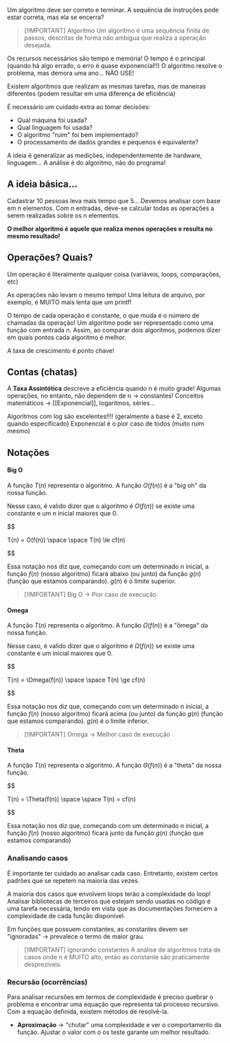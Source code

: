 Um algoritmo deve ser correto e terminar.
A sequência de instruções pode estar correta, mas ela se encerra?

>[!IMPORTANT] Algoritmo
>Um algoritmo é uma sequência finita de passos, descritas de forma não ambígua que realiza a operação desejada.

Os recursos necessários são tempo e memória!
O tempo é o principal (quando há algo errado, o erro é quase exponencial!!)
O algoritmo resolve o problema, mas demora uma ano... NÃO USE!

Existem algoritmos que realizam as mesmas tarefas, mas de maneiras diferentes (podem resultar em uma diferença de eficiência)

É necessário um cuidado extra ao tomar decisões:
- Qual máquina foi usada?
- Qual linguagem foi usada?
- O algoritmo "ruim" foi bem implementado?
- O processamento de dados grandes e pequenos é equivalente?

A ideia é generalizar as medições, independentemente de hardware, linguagem...
A análise é do algoritmo, não do programa!

## A ideia básica...
Cadastrar 10 pessoas leva mais tempo que 5... Devemos analisar com base em n elementos.
Com n entradas, deve-se calcular todas as operações a serem realizadas sobre os n elementos.

**O melhor algoritmo é aquele que realiza menos operações e resulta no mesmo resultado!**

## Operações? Quais?
Um operação é literalmente qualquer coisa (variáveis, loops, comparações, etc)

As operações não levam o mesmo tempo!
Uma leitura de arquivo, por exemplo, é MUITO mais lenta que um printf!

O tempo de cada operação é constante, o que muda é o número de chamadas da operação!
Um algoritmo pode ser representado como uma função com entrada n.
Assim, ao comparar dois algoritmos, podemos dizer em quais pontos cada algoritmo é melhor.

A taxa de crescimento é ponto chave!

## Contas (chatas)
A <strong>Taxa Assintótica</strong> descreve a eficiência quando n é muito grade!
Algumas operações, no entanto, não dependem de n -> constantes!
Conceitos matemáticos -> [[Exponencial]], logaritmos, séries...

Algoritmos com log são excelentes!!!! (geralmente a base é 2, exceto quando especificado)
Exponencial é o pior caso de todos (muito ruim mesmo)

## Notações

#### Big O
A função $T(n)$ representa o algoritmo.
A função $O(f(n))$ é a "big oh" da nossa função.

Nesse caso, é valido dizer que o algoritmo é $O(f(n))$ se existe uma constante e um n inicial maiores que 0.

$$

T(n) = O(f(n)) \space \space T(n) \le cf(n)

$$

Essa notação nos diz que, começando com um determinado n inicial, a função $f(n)$ (nosso algoritmo) ficará abaixo (ou junto) da função $g(n)$ (função que estamos comparando).
$g(n)$ é o limite superior. 

>[!IMPORTANT] Big O -> Pior caso de execução

  
#### Omega
A função $T(n)$ representa o algoritmo.
A função $\Omega(f(n))$ é a "ômega" da nossa função.

Nesse caso, é valido dizer que o algoritmo é $\Omega(f(n))$ se existe uma constante e um inicial maiores que 0.

$$

T(n) = \Omega(f(n)) \space \space T(n) \ge cf(n)

$$

Essa notação nos diz que, começando com um determinado n inicial, a função $f(n)$ (nosso algoritmo) ficará acima (ou junto) da função $g(n)$ (função que estamos comparando).
$g(n)$ é o limite inferior.

>[!IMPORTANT] Omega -> Melhor caso de execução


#### Theta
A função $T(n)$ representa o algoritmo.
A função $\Theta(f(n))$ é a "theta" da nossa função.

$$

T(n) = \Theta(f(n)) \space \space T(n) = cf(n)

$$

Essa notação nos diz que, começando com um determinado n inicial, a função $f(n)$ (nosso algoritmo) ficará junto da função $g(n)$ (função que estamos comparando)


### Analisando casos
É importante ter cuidado ao analisar cada caso. Entretanto, existem certos padrões que se repetem na maioria das vezes.

A maioria dos casos que envolvem loops terão a complexidade do loop!
Analisar bibliotecas de terceiros que estejam sendo usadas no código é uma tarefa necessária, tendo em vista que as documentações fornecem a complexidade de cada função disponível.

Em funções que possuem constantes, as constantes devem ser "ignoradas" -> prevalece o termo de maior grau.

>[!IMPORTANT] Ignorando constantes
>A análise de algoritmos trata de casos onde n é MUITO alto, então as constante são praticamente despreziveis.


### Recursão (ocorrências)
Para analisar recursões em termos de complexidade é preciso quebrar o problema e encontrar uma equação que representa tal processo recursivo.
Com a equação definida, existem métodos de resolvê-la.

- **Aproximação** -> "chutar" uma complexidade e ver o comportamento da função. Ajustar o valor com o os teste garante um melhor resultado.

